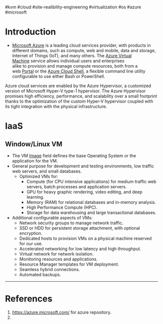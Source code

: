#kvm #cloud #site-realibility-engineering #virtualization #os #azure #microsoft 

# Introduction

- [Microsoft Azure](https://azure.microsoft.com/) is a leading cloud services provider, with products in different domains, such as compute, web and mobile, data and storage, Internet of Things (IoT), and many others. The [Azure Virtual Machine](https://docs.microsoft.com/en-us/azure/virtual-machines/) service allows individual users and enterprises alike to provision and manage compute resources, both from a web [Portal](https://azure.microsoft.com/en-us/features/azure-portal/) or the [Azure Cloud Shell](https://docs.microsoft.com/en-us/azure/cloud-shell/overview), a flexible command line utility configurable to use either Bash or PowerShell.

Azure cloud services are enabled by the Azure Hypervisor, a customized version of Microsoft Hyper-V type-1 hypervisor. The Azure Hypervisor promises high efficiency, performance, and scalability over a small footprint thanks to the optimization of the custom Hyper-V hypervisor coupled with its tight integration with the physical infrastructure. 

# IaaS
## Window/Linux VM
- The VM [Image](https://azuremarketplace.microsoft.com/en-us/marketplace/apps?filters=virtual-machine-images) field defines the base Operating System or the application for the VM. 
- General purpose for development and testing environments, low traffic web servers, and small databases.
	- Optimized VMs for:  
		- Compute (for CPU intensive applications) for medium traffic web servers, batch processes and application servers.  
		- GPU for heavy graphic rendering, video editing, and deep learning.  
		- Memory (RAM) for relational databases and in-memory analysis.  
		- High Performance Compute (HPC).  
		- Storage for data warehousing and large transactional databases.
- Additional configurable aspects of VMs:  
	- Network security groups to manage network traffic.
	- SSD or HDD for persistent storage attachment, with optional encryption.
	- Dedicated hosts to provision VMs on a physical machine reserved for our use.
	- Accelerated networking for low latency and high throughput.
	- Virtual network for network isolation.
	- Monitoring resources and applications.
	- Resource Manager templates for VM deployment.
	- Seamless hybrid connections.
	- Automated backups.
---
# References
1. https://azure.microsoft.com/ for azure repository.
2. 